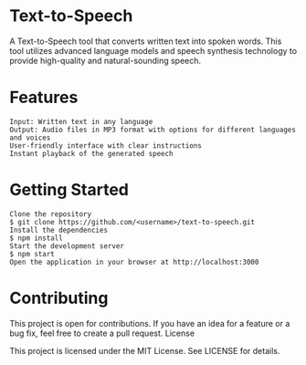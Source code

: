 # Text-to-Speech
A Text-to-Speech tool that converts written text into spoken words. This tool utilizes advanced language models and speech synthesis technology to provide high-quality and natural-sounding speech.

# Features

    Input: Written text in any language
    Output: Audio files in MP3 format with options for different languages and voices
    User-friendly interface with clear instructions
    Instant playback of the generated speech

# Getting Started

    Clone the repository
    $ git clone https://github.com/<username>/text-to-speech.git
    Install the dependencies
    $ npm install
    Start the development server
    $ npm start
    Open the application in your browser at http://localhost:3000

# Contributing

This project is open for contributions. If you have an idea for a feature or a bug fix, feel free to create a pull request.
License

This project is licensed under the MIT License. See LICENSE for details.
